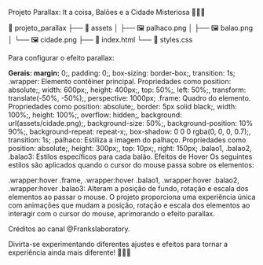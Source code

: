 
Projeto Parallax: It a coisa, Balões e a Cidade Misteriosa 🤡🎈🌃


📂 projeto_parallax
  ├── 📂 assets
  │   ├── 🖼️ palhaco.png
  │   ├── 🖼️ balao.png
  │   └── 🖼️ cidade.png
  ├── 📄 index.html
  └── 📄 styles.css



Para configurar o efeito parallax:

**Gerais: margin:** 0;, padding: 0;, box-sizing: border-box;, transition: 1s;
.wrapper: Elemento contêiner principal. Propriedades como position: absolute;, width: 600px;, height: 400px;, top: 50%;, left: 50%;, transform: translate(-50%, -50%);, perspective: 1000px;
.frame: Quadro do elemento. Propriedades como position: absolute;, border: 5px solid black;, width: 100%;, height: 100%;, overflow: hidden;, background: url(assets/cidade.png);, background-size: 50%;, background-position: 10% 90%;, background-repeat: repeat-x;, box-shadow: 0 0 0 rgba(0, 0, 0, 0.7);, transition: 1s;
.palhaco: Estiliza a imagem do palhaço. Propriedades como position: absolute;, height: 300px;, top: 10px;, right: 150px;
.balao1, .balao2, .balao3: Estilos específicos para cada balão.
Efeitos de Hover
Os seguintes estilos são aplicados quando o cursor do mouse passa sobre os elementos:

.wrapper:hover .frame, .wrapper:hover .balao1, .wrapper:hover .balao2, .wrapper:hover .balao3: Alteram a posição de fundo, rotação e escala dos elementos ao passar o mouse.
O projeto proporciona uma experiência única com animações que mudam a posição, rotação e escala dos elementos ao interagir com o cursor do mouse, aprimorando o efeito parallax.

Créditos ao canal @Frankslaboratory.

Divirta-se experimentando diferentes ajustes e efeitos para tornar a experiência ainda mais diferente! 👻💀💡





